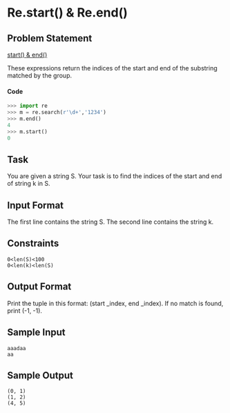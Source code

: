 # Re.start() & Re.end()

## Problem Statement

[start() & end()](https://docs.python.org/2/library/re.html#re.MatchObject.start)

These expressions return the indices of the start and end of the substring matched by the group.

#### Code
```python
>>> import re
>>> m = re.search(r'\d+','1234')
>>> m.end()
4
>>> m.start()
0
```
## Task
You are given a string S.
Your task is to find the indices of the start and end of string k in S.

## Input Format

The first line contains the string S.
The second line contains the string k.

## Constraints
```
0<len(S)<100
0<len(k)<len(S)
```
## Output Format

Print the tuple in this format: (start _index, end _index).
If no match is found, print (-1, -1).

## Sample Input
```
aaadaa
aa
```
## Sample Output
```
(0, 1)  
(1, 2)
(4, 5)
```
